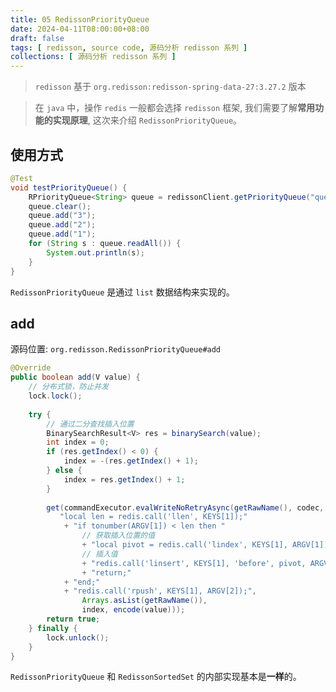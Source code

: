 ```yaml
---
title: 05 RedissonPriorityQueue
date: 2024-04-11T08:00:00+08:00
draft: false
tags: [ redisson, source code, 源码分析 redisson 系列 ]
collections: [ 源码分析 redisson 系列 ]
---
```


> `redisson` 基于 `org.redisson:redisson-spring-data-27:3.27.2` 版本

> 在 `java` 中，操作 `redis` 一般都会选择 `redisson` 框架, 我们需要了解**常用功能的实现原理**, 这次来介绍 `RedissonPriorityQueue`。

## 使用方式

```java
@Test
void testPriorityQueue() {
    RPriorityQueue<String> queue = redissonClient.getPriorityQueue("queue");
    queue.clear();
    queue.add("3");
    queue.add("2");
    queue.add("1");
    for (String s : queue.readAll()) {
        System.out.println(s);
    }
}
```

`RedissonPriorityQueue` 是通过 `list` 数据结构来实现的。

## add

源码位置: `org.redisson.RedissonPriorityQueue#add`

```java
@Override
public boolean add(V value) {
    // 分布式锁，防止并发
    lock.lock();
    
    try {
        // 通过二分查找插入位置
        BinarySearchResult<V> res = binarySearch(value);
        int index = 0;
        if (res.getIndex() < 0) {
            index = -(res.getIndex() + 1);
        } else {
            index = res.getIndex() + 1;
        }
            
        get(commandExecutor.evalWriteNoRetryAsync(getRawName(), codec, RedisCommands.EVAL_VOID,
           "local len = redis.call('llen', KEYS[1]);"
            + "if tonumber(ARGV[1]) < len then "
                // 获取插入位置的值
                + "local pivot = redis.call('lindex', KEYS[1], ARGV[1]);"
                // 插入值
                + "redis.call('linsert', KEYS[1], 'before', pivot, ARGV[2]);"
                + "return;"
            + "end;"
            + "redis.call('rpush', KEYS[1], ARGV[2]);", 
                Arrays.asList(getRawName()),
                index, encode(value)));
        return true;
    } finally {
        lock.unlock();
    }
}
```

`RedissonPriorityQueue` 和 `RedissonSortedSet` 的内部实现基本是**一样**的。